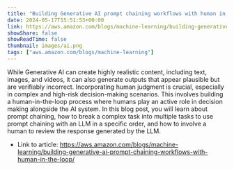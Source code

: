 ```yaml
---
title: "Building Generative AI prompt chaining workflows with human in the loop"
date: 2024-05-17T15:51:53+00:00
link: https://aws.amazon.com/blogs/machine-learning/building-generative-ai-prompt-chaining-workflows-with-human-in-the-loop/
showShare: false
showReadTime: false
thumbnail: images/ai.png
tags: ["aws.amazon.com/blogs/machine-learning"]
---
```

While Generative AI can create highly realistic content, including text, images, and videos, it can also generate outputs that appear plausible but are verifiably incorrect. Incorporating human judgment is crucial, especially in complex and high-risk decision-making scenarios. This involves building a human-in-the-loop process where humans play an active role in decision making alongside the AI system. In this blog post, you will learn about prompt chaining, how to break a complex task into multiple tasks to use prompt chaining with an LLM in a specific order, and how to involve a human to review the response generated by the LLM.

- Link to article: https://aws.amazon.com/blogs/machine-learning/building-generative-ai-prompt-chaining-workflows-with-human-in-the-loop/